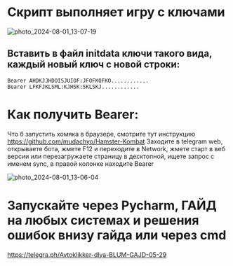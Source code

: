 # Скрипт выполняет игру с ключами

![photo_2024-08-01_13-07-19](https://github.com/user-attachments/assets/4fbec556-85eb-436b-9d51-0cc1c72359af)


## Вставить в файл initdata ключи такого вида, каждый новый ключ с новой строки:
   ```
   Bearer AHDKJJHDOISJUIOF:JFOFKOFKO............
   Bearer LFKFJKLSML:KJHSK:SKLSKJ............
   ```

# Как получить Bearer:
Что б запустить хомяка в браузере, смотрите тут инструкцию https://github.com/mudachyo/Hamster-Kombat
Заходите в telegram web, открываете бота, жмете F12 и переходите в Network, жмете старт в веб версии или перезагружаете страницу в десктопной, ищете запрос с именем sync, в правой колонке находите Bearer

![photo_2024-08-01_13-06-04](https://github.com/user-attachments/assets/229cbf42-201a-40fb-a45f-aa0a265896db)


# Запускайте через Pycharm, ГАЙД на любых системах и решения ошибок внизу гайда или через cmd
https://telegra.ph/Avtoklikker-dlya-BLUM-GAJD-05-29
